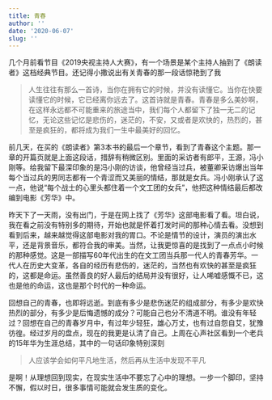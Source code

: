 ```yaml
---
title: 青春
author: ''
date: '2020-06-07'
slug: ''
---
```


几个月前看节目《2019央视主持人大赛》，有一个场景是某个主持人抽到了《朗读者》这档经典节目。还记得小撒说出有关青春的那一段话惊艳到了我

> 人生往往有那么一首诗，当你在拥有它的时候，并没有读懂它。当你在快要读懂它的时候，它已经离你远去了。这首诗就是青春。青春是多么美妙啊，在这样永远都不可能重来的旅途当中，我们每个人都留下了独一无二的记忆，无论这些记忆是悲伤的，迷茫的，不安，又或者是欢快的，热烈的，甚至是疯狂的，都将成为我们一生中最美好的回忆。

前几天，在买的《朗读者》第3本书的最后一个章节，看到了青春这个主题。那一章的开篇页就是上面这段话，措辞有稍微区别。里面的采访者有郎平，王源，冯小刚等。给我留下最深印象的是冯小刚的访谈，他曾经当过兵，被董卿采访爆出当年每个当过兵的男同志都有一个青涩而又美丽的情结，那就是女兵。冯小刚承认了这一点，他说“每个战士的心里头都住着一个文工团的女兵”，他把这种情结最后都改编到电影《芳华》中。

昨天下了一天雨，没有出门，于是在网上找了《芳华》这部电影看了看。坦白说，我在看之前没有特别多的期待，开始也就是怀着打发时间的那种心情去看。没想到看到后来，越来越觉得这部电影对我的胃口。不论是情节的设计，演员的演出水平，还是背景音乐，都符合我的审美。当然，让我更惊喜的是找到了一点点小时候的那种感觉。这是一部描写60年代出生的在文工团当兵那一代人的青春芳华。一代人在历史大变革，各自的经历有悲伤的，迷茫的，当然也有欢快的甚至是疯狂的，这都是命运。虽然善良的好人最后的结局并没有很好，让人唏嘘感慨不已，这也是他的命运，这也是那个时代的一种命运。

回想自己的青春，也即将远逝。到底有多少是悲伤迷茫的组成部分，有多少是欢快热烈的部分，有多少是后悔遗憾的成分？可能自己也分不清道不明。谁没有年轻过？回想在自己的青春岁月中，有过年少轻狂，雄心万丈，也有过自怨自艾，犹豫彷徨。经过岁月的盘点，现在的我更是认清了自己。上周在心声社区看到一个老兵的15年华为生涯总结，其中的一句话印象特别深刻

> 人应该学会如何平凡地生活，然后再从生活中发现不平凡

是啊！从理想回到现实，在现实生活中不要忘了心中的理想。一步一个脚印，坚持不懈，假以时日，很多事情可能就会发生质的变化。
